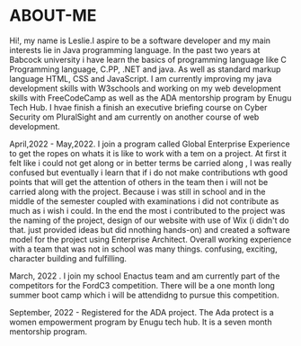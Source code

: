 # ABOUT-ME
Hi!, my name is Leslie.I aspire to be a software developer and my main interests lie in Java programming language.
In the past two years at Babcock university i have learn the basics of programming language like C Programming language, C.PP, .NET and java. 
As well as standard markup language HTML, CSS and JavaScript.
I am currently improving my java development skills with W3schools and working on my web development skills with FreeCodeCamp as well as the ADA mentorship program by Enugu Tech Hub.
I hvae finish a finish an executive briefing course on Cyber Security om PluralSight and am currently on another course of web development.

April,2022 - May,2022. I join a program called Global Enterprise Experience to get the ropes on whats it is like to work with a tem on a project. 
At first it felt like i could not get along or in better terms be carried along , I was really confused but eventually i learn that if i do not 
make contributions wth good points that will get the attention of others in the team then i will not be carried along with the project.
Because i was still in school and in the middle of the semester coupled with examinations i did not contribute as much as i wish i could.
In the end the most i contributed to the project was the naming of the project, design of our website with use of Wix (i didn't do that.
just provided ideas but did nnothing hands-on) and created a software model for the project using Enterprise Architect.
Overall working experience with a team that was not in school was many things. confusing, exciting, character building and fulfilling.

March, 2022 . I join my school Enactus team and am currently part of the competitors for the FordC3 competition. There will be a one month long summer 
boot camp which i will be attendidng to pursue this competition. 

September, 2022 - Registered for the ADA project. The Ada protect is a women empowerment program by Enugu tech hub. It is a seven month mentorship program.
